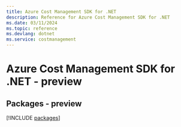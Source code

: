 ```yaml
---
title: Azure Cost Management SDK for .NET
description: Reference for Azure Cost Management SDK for .NET
ms.date: 03/11/2024
ms.topic: reference
ms.devlang: dotnet
ms.service: costmanagement
---
```

# Azure Cost Management SDK for .NET - preview
## Packages - preview
[!INCLUDE [packages](cost-management-index.md)]